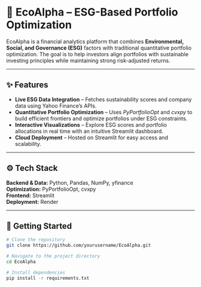 # 🌱 EcoAlpha – ESG-Based Portfolio Optimization

EcoAlpha is a financial analytics platform that combines **Environmental, Social, and Governance (ESG)** factors with traditional quantitative portfolio optimization. The goal is to help investors align portfolios with sustainable investing principles while maintaining strong risk-adjusted returns.  

---

## ✨ Features
- **Live ESG Data Integration** – Fetches sustainability scores and company data using Yahoo Finance’s APIs.  
- **Quantitative Portfolio Optimization** – Uses *PyPortfolioOpt* and *cvxpy* to build efficient frontiers and optimize portfolios under ESG constraints.  
- **Interactive Visualizations** – Explore ESG scores and portfolio allocations in real time with an intuitive Streamlit dashboard.  
- **Cloud Deployment** – Hosted on Streamlit for easy access and scalability.  

---

## ⚙️ Tech Stack
**Backend & Data:** Python, Pandas, NumPy, yfinance  
**Optimization:** PyPortfolioOpt, cvxpy  
**Frontend:** Streamlit  
**Deployment:** Render  

---

## 🚀 Getting Started
```bash
# Clone the repository
git clone https://github.com/yourusername/EcoAlpha.git

# Navigate to the project directory
cd EcoAlpha

# Install dependencies
pip install -r requirements.txt



